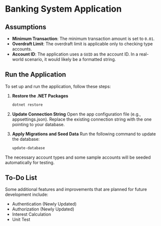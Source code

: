 # Banking System Application

## Assumptions
- **Minimum Transaction**: The minimum transaction amount is set to `0.01`.
- **Overdraft Limit**: The overdraft limit is applicable only to checking type accounts.
- **Account ID**: The application uses a `GUID` as the account ID. In a real-world scenario, it would likely be a formatted string.

## Run the Application

To set up and run the application, follow these steps:

1. **Restore the .NET Packages**
   ```bash
   dotnet restore

2. **Update Connection String**
Open the app configuration file (e.g., appsettings.json).
Replace the existing connection string with the one pointing to your database.

3. **Apply Migrations and Seed Data**
   Run the following command to update the database:
   ```bash
   update-database
The necessary account types and some sample accounts will be seeded automatically for testing.

## To-Do List
Some additional features and improvements that are planned for future development include:

- Authentication (Newly Updated)
- Authorization  (Newly Updated)
- Interest Calculation
- Unit Test
